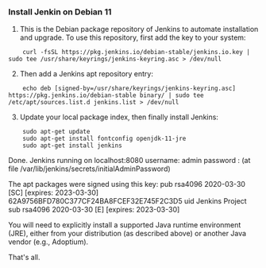 ### Install Jenkin on Debian 11
1. This is the Debian package repository of Jenkins to automate installation and upgrade. To use this repository, first add the key to your system:
~~~
	curl -fsSL https://pkg.jenkins.io/debian-stable/jenkins.io.key | sudo tee /usr/share/keyrings/jenkins-keyring.asc > /dev/null
~~~
2. Then add a Jenkins apt repository entry:
~~~
	echo deb [signed-by=/usr/share/keyrings/jenkins-keyring.asc] https://pkg.jenkins.io/debian-stable binary/ | sudo tee /etc/apt/sources.list.d jenkins.list > /dev/null
~~~	
3. Update your local package index, then finally install Jenkins:
~~~
	sudo apt-get update
	sudo apt-get install fontconfig openjdk-11-jre
	sudo apt-get install jenkins
~~~
Done.
Jenkins running on localhost:8080
username: admin
password : (at file /var/lib/jenkins/secrets/initialAdminPassword)

The apt packages were signed using this key:
	pub   rsa4096 2020-03-30 [SC] [expires: 2023-03-30] 62A9756BFD780C377CF24BA8FCEF32E745F2C3D5
	uid   Jenkins Project 
	sub   rsa4096 2020-03-30 [E] [expires: 2023-03-30]

You will need to explicitly install a supported Java runtime environment (JRE), either from your distribution (as described above) or another Java vendor (e.g., Adoptium).

That's all.